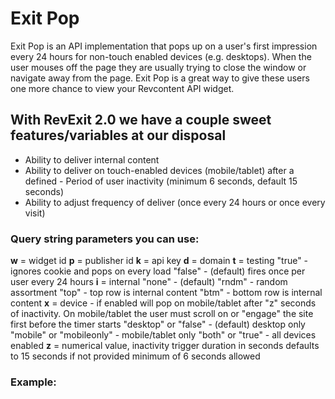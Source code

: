 # Exit Pop

Exit Pop is an API implementation that pops up on a user's first impression every 24 hours for non-touch enabled devices (e.g. desktops). When the user mouses off the page they are usually trying to close the window or navigate away from the page. Exit Pop is a great way to give these users one more chance to view your Revcontent API widget.

## With RevExit 2.0 we have a couple sweet features/variables at our disposal

- Ability to deliver internal content
- Ability to deliver on touch-enabled devices (mobile/tablet) after a defined - Period of user inactivity (minimum 6 seconds, default 15 seconds)
- Ability to adjust frequency of deliver (once every 24 hours or once every visit)

### Query string parameters you can use:
**w** = widget id
**p** = publisher id
**k** = api key
**d** = domain
**t** = testing 
"true" - ignores cookie and pops on every load
"false" - (default) fires once per user every 24 hours
**i** = internal 
"none" - (default)
"rndm" - random assortment
"top" - top row is internal content
"btm"  - bottom row is internal content
**x** = device - if enabled will pop on mobile/tablet after "z" seconds of inactivity. On mobile/tablet the user must scroll on or "engage" the site first before the timer starts
"desktop" or "false" - (default) desktop only
"mobile" or "mobileonly" - mobile/tablet only
"both" or "true" - all devices enabled
**z** = numerical value, inactivity trigger duration in seconds
defaults to 15 seconds if not provided
minimum of 6 seconds allowed

### Example:
<script type="text/javascript" id="rev2exit" src="http://cdn.revcontent.com/build/js/revexit.min.js?w=7609&p=3393&k=59297cd34b3bb7521d071bce3179fff434dec68a&d=pettyandposh.com&t=false&i=none&x=true&z=15"></script>